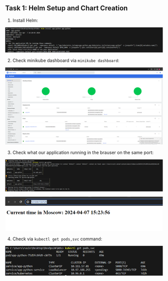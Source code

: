 ## Task 1: Helm Setup and Chart Creation

1. Install Helm:

![](./images/helm_installation.png)

2. Check minikube dashboard via `minikube dashboard`:

![](./images/dashboard.png)

3. Check what our application running in the brauser on the same port:

![](./images/minikube_service.png)

![](./images/browser_lab10.png)

4. Check via `kubectl get pods,svc` command:

![](./images/pods_and_svc.png)



